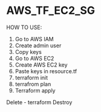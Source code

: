 # AWS_TF_EC2_SG

HOW TO USE:

1. Go to AWS IAM
2. Create admin user
3. Copy keys
4. Go to AWS EC2
5. Create AWS EC2 key
6. Paste keys in resource.tf
7. terraform init
8. terrafrom plan
9. Terraform apply

Delete - terraform Destroy
